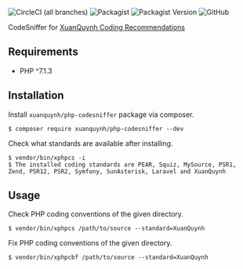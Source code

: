 ![CircleCI (all branches)](https://img.shields.io/circleci/project/github/xuanquynh/php-codesniffer.svg)
![Packagist](https://img.shields.io/packagist/dt/xuanquynh/php-codesniffer.svg)
![Packagist Version](https://img.shields.io/packagist/v/xuanquynh/php-codesniffer.svg?label=version)
![GitHub](https://img.shields.io/github/license/xuanquynh/php-codesniffer.svg)

CodeSniffer for [XuanQuynh Coding Recommendations](https://github.com/xuanquynh/coding-recommendations)

## Requirements

- PHP ^7.1.3

## Installation

Install `xuanquynh/php-codesniffer` package via composer.

    $ composer require xuanquynh/php-codesniffer --dev

Check what standards are available after installing.

    $ vendor/bin/xphpcs -i
    $ The installed coding standards are PEAR, Squiz, MySource, PSR1, Zend, PSR12, PSR2, Symfony, SunAsterisk, Laravel and XuanQuynh

## Usage

Check PHP coding conventions of the given directory.

    $ vendor/bin/xphpcs /path/to/source --standard=XuanQuynh
    
Fix PHP coding conventions of the given directory.

    $ vendor/bin/xphpcbf /path/to/source --standard=XuanQuynh
